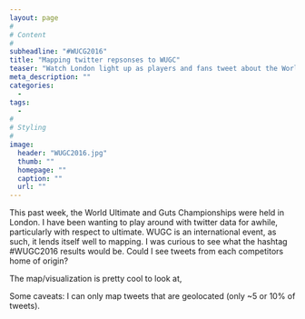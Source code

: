 ```yaml
---
layout: page
#
# Content
#
subheadline: "#WUCG2016"
title: "Mapping twitter repsonses to WUGC"
teaser: "Watch London light up as players and fans tweet about the World Ultimate & Guts Championships"
meta_description: ""
categories:
  - 
tags:
  - 
#
# Styling
#
image:
  header: "WUGC2016.jpg"
  thumb: ""
  homepage: ""
  caption: ""
  url: ""
---
```




 [1]: #
 [2]: #
 [3]: #
 [4]: #
 [5]: #
 [6]: #
 [7]: #
 [8]: #
 [9]: #
 [10]: #

This past week, the World Ultimate and Guts Championships were held in London. I have been wanting to play around with twitter data for awhile, particularly with respect to ultimate. WUGC is an international event, as such, it lends itself well to mapping. I was curious to see what the hashtag #WUGC2016 results would be. Could I see tweets from each competitors home of origin? 

The map/visualization is pretty cool to look at, 

Some caveats: I can only map tweets that are geolocated (only ~5 or 10% of tweets). 
